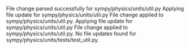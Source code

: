 File change parsed successfully for sympy/physics/units/util.py
Applying file update for sympy/physics/units/util.py
File change applied to sympy/physics/units/util.py.
Applying file update for sympy/physics/units/util.py
File change applied to sympy/physics/units/util.py.
No file updates found for sympy/physics/units/tests/test_util.py.
